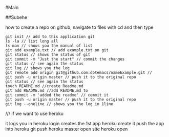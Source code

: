 #Main

##Subehe

how to create a repo on github,
navigate to files with cd
and then type 

    git init // add to this application git
    ls -la // list long all
    ls man // shows you the manual of list
    git add example.txt // add example.txt on git
    git status // shows the status of git
    git commit -m "Just the start" // commit the changes
    git status // see again the status
    git log // shows you the log
    git remote add origin git@github.com:dotemacs/nameExample.git //
    git push -u origin master // push it to the original repo
    git status // see again the status
    touch README.md //create Readme.md
    git add README.md //add README.md to 
    git commit -m 'added the readme' // commit it
    git push -u origin master // push it to the original repo
    git log --oneline // shows you the log in 1line

/// if we want to use heroku

it logs you in    heroku login
creates the 1st app    heroku create
it push the app into heroku    git push heroku master
open site    heroku open

